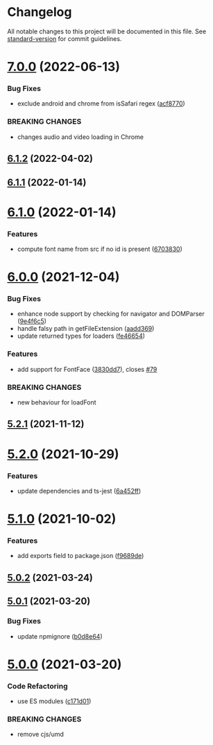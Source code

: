 # Changelog

All notable changes to this project will be documented in this file. See [standard-version](https://github.com/conventional-changelog/standard-version) for commit guidelines.

# [7.0.0](https://github.com/dmnsgn/async-preloader/compare/v6.1.2...v7.0.0) (2022-06-13)


### Bug Fixes

* exclude android and chrome from isSafari regex ([acf8770](https://github.com/dmnsgn/async-preloader/commit/acf87707d3a6cbb099b990b88a1bb4de42d7c4d6))


### BREAKING CHANGES

* changes audio and video loading in Chrome



## [6.1.2](https://github.com/dmnsgn/async-preloader/compare/v6.1.1...v6.1.2) (2022-04-02)



## [6.1.1](https://github.com/dmnsgn/async-preloader/compare/v6.1.0...v6.1.1) (2022-01-14)



# [6.1.0](https://github.com/dmnsgn/async-preloader/compare/v6.0.0...v6.1.0) (2022-01-14)


### Features

* compute font name from src if no id is present ([6703830](https://github.com/dmnsgn/async-preloader/commit/6703830085a40a360e5ce6539614d2361c1c38ec))



# [6.0.0](https://github.com/dmnsgn/async-preloader/compare/v5.2.1...v6.0.0) (2021-12-04)


### Bug Fixes

* enhance node support by checking for navigator and DOMParser ([9e4f6c5](https://github.com/dmnsgn/async-preloader/commit/9e4f6c555ea82950d446f4db0146c0ffe99db9c4))
* handle falsy path in getFileExtension ([aadd369](https://github.com/dmnsgn/async-preloader/commit/aadd36949ce2fbec3fa2aa23b782be35e17ad672))
* update returned types for loaders ([fe46654](https://github.com/dmnsgn/async-preloader/commit/fe4665488645f1b3708afaeaf7dfc13d0d416f5c))


### Features

* add support for FontFace ([3830dd7](https://github.com/dmnsgn/async-preloader/commit/3830dd78a0231e3fc87e452036403f27bf2509e8)), closes [#79](https://github.com/dmnsgn/async-preloader/issues/79)


### BREAKING CHANGES

* new behaviour for loadFont



## [5.2.1](https://github.com/dmnsgn/async-preloader/compare/v5.2.0...v5.2.1) (2021-11-12)



# [5.2.0](https://github.com/dmnsgn/async-preloader/compare/v5.1.0...v5.2.0) (2021-10-29)


### Features

* update dependencies and ts-jest ([6a452ff](https://github.com/dmnsgn/async-preloader/commit/6a452ffd35f11e5085d4b3945c180b81fb933815))



# [5.1.0](https://github.com/dmnsgn/async-preloader/compare/v5.0.2...v5.1.0) (2021-10-02)


### Features

* add exports field to package.json ([f9689de](https://github.com/dmnsgn/async-preloader/commit/f9689de1dada6c2b0140a1e5821c4eb869ee47d8))



## [5.0.2](https://github.com/dmnsgn/async-preloader/compare/v5.0.1...v5.0.2) (2021-03-24)



## [5.0.1](https://github.com/dmnsgn/async-preloader/compare/v5.0.0...v5.0.1) (2021-03-20)


### Bug Fixes

* update npmignore ([b0d8e64](https://github.com/dmnsgn/async-preloader/commit/b0d8e64d4c4de183c9e61f78feab21731cd8f1e0))



# [5.0.0](https://github.com/dmnsgn/async-preloader/compare/v4.9.2...v5.0.0) (2021-03-20)


### Code Refactoring

* use ES modules ([c171d01](https://github.com/dmnsgn/async-preloader/commit/c171d0178f27b5e04fff7ea02260517b062e9e24))


### BREAKING CHANGES

* remove cjs/umd
